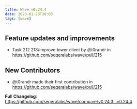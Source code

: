 ```yaml
---
title: Wave v0.24.4
date: 2023-01-23T10:00
tags: [wave]
---
```


## Feature updates and improvements

* Task 212 213/improve tower client by @t0randr in https://github.com/seqeralabs/wave/pull/215

## New Contributors

* @t0randr made their first contribution in https://github.com/seqeralabs/wave/pull/215

**Full Changelog**: https://github.com/seqeralabs/wave/compare/v0.24.3...v0.24.4
